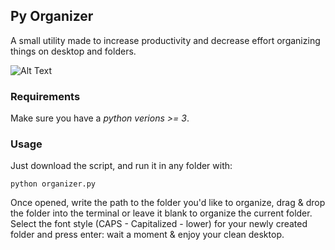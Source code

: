## Py Organizer
A small utility made to increase productivity and decrease effort organizing things on desktop and folders.

![Alt Text](https://i.imgur.com/rxxv7bm.gif)

### Requirements
Make sure you have a *python verions >= 3*.

### Usage
Just download the script, and run it in any folder with:
```console
python organizer.py
```
Once opened, write the path to the folder you'd like to organize, drag & drop the folder into the terminal or leave it blank to organize the current folder. <br>
Select the font style (CAPS - Capitalized - lower) for your newly created folder and press enter: wait a moment & enjoy your clean desktop.


